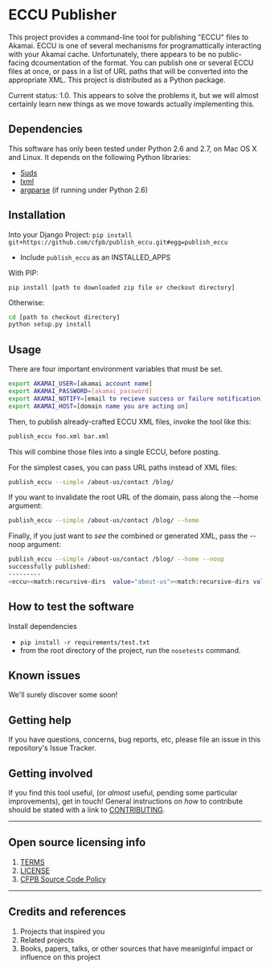 # ECCU Publisher

This project provides a command-line tool for publishing "ECCU" files to Akamai. ECCU is one of several mechanisms for programattically interacting with your Akamai cache. Unfortunately, there appears to be no public-facing dcoumentation of the format. You can publish one or several ECCU files at once, or pass in a list of URL paths that will be converted into the appropriate XML. This project is distributed as a Python package.

Current status: 1.0. This appears to solve the problems it, but we will almost certainly learn new things as we move towards actually implementing this.


## Dependencies

This software has only been tested under Python 2.6 and 2.7, on Mac OS X and Linux. It depends on the following Python libraries:

- [Suds](https://fedorahosted.org/suds/)
- [lxml](http://lxml.de/)
- [argparse](http://code.google.com/p/argparse/) (if running under Python 2.6)

## Installation
Into your Django Project:
```pip install git+https://github.com/cfpb/publish_eccu.git#egg=publish_eccu```

- Include `publish_eccu` as an INSTALLED_APPS

With PIP:

```pip install [path to downloaded zip file or checkout directory]```

Otherwise:

```bash
cd [path to checkout directory]
python setup.py install
```

## Usage

There are four important environment variables that must be set.

```bash
export AKAMAI_USER=[akamai account name]
export AKAMAI_PASSWORD=[akamai_password]
export AKAMAI_NOTIFY=[email to recieve success or failure notification]
export AKAMAI_HOST=[domain name you are acting on]
```

Then, to publish already-crafted ECCU XML files, invoke the tool like this:

```bash
publish_eccu foo.xml bar.xml
```

This will combine those files into a single ECCU, before posting.

For the simplest cases, you can pass URL paths instead of XML files:

```bash
publish_eccu --simple /about-us/contact /blog/
```

If you want to invalidate the root URL of the domain, pass along the --home argument:


```bash
publish_eccu --simple /about-us/contact /blog/ --home
```

Finally, if you just want to *see* the combined or generated XML, pass the --noop argument:

```bash
publish_eccu --simple /about-us/contact /blog/ --home --noop
successfully published:
---------
<eccu><match:recursive-dirs  value="about-us"><match:recursive-dirs value="contact"><revalidate>now</revalidate></match:recursive-dirs></match:recursive-dirs><match:recursive-dirs  value="blog"><revalidate>now</revalidate></match:recursive-dirs><match:this-dir  value="This Directory Only"><match:filename value="No File Specified"><revalidate>now</revalidate></match:filename></match:this-dir></eccu>
```
## How to test the software

Install dependencies
- `pip install -r requirements/test.txt`
- from the root directory of the project, run the `nosetests` command.

## Known issues

We'll surely discover some soon!

## Getting help


If you have questions, concerns, bug reports, etc, please file an issue in this repository's Issue Tracker.

## Getting involved

If you find this tool useful, (or *almost* useful, pending some particular improvements), get in touch!
General instructions on _how_ to contribute should be stated with a link to [CONTRIBUTING](CONTRIBUTING.md).


----

## Open source licensing info
1. [TERMS](TERMS.md)
2. [LICENSE](LICENSE)
3. [CFPB Source Code Policy](https://github.com/cfpb/source-code-policy/)


----

## Credits and references

1. Projects that inspired you
2. Related projects
3. Books, papers, talks, or other sources that have meaniginful impact or influence on this project 
